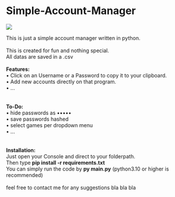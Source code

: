# Simple-Account-Manager<br>
<img src="https://i.imgur.com/NTFlyrc.png" />

This is just a simple account manager written in python.<br>
<br>
This is created for fun and nothing special.<br>
All datas are saved in a .csv<br>
<br>
<b>Features:</b><br>
• Click on an Username or a Password to copy it to your clipboard.<br>
• Add new accounts directly on that program. <br>
• ...<br>
<br><br>
<b>To-Do:</b><br>
• hide passwords as •••••<br>
• save passwords hashed<br>
• select games per dropdown menu<br>
• ...<br>
<br>
<br>
<b>Installation:</b><br>
Just open your Console and direct to your folderpath.<br>
Then type <b>pip install -r requirements.txt</b><br>
You can simply run the code by <b>py main.py</b> (python3.10 or higher is recommended)<br>
<br>
feel free to contact me for any suggestions bla bla bla

